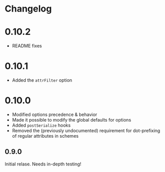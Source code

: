 # Changelog

# 0.10.2

* README fixes

# 0.10.1

* Added the `attrFilter` option

# 0.10.0

* Modified options precedence & behavior
* Made it possible to modify the global defaults for options
* Added `postSerialize` hooks
* Removed the (previously undocumented) requirement for dot-prefixing of regular attributes in schemes

## 0.9.0

Initial relase. Needs in-depth testing!
